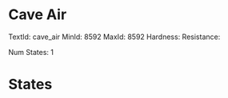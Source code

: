 # Cave Air
TextId: cave_air
MinId: 8592
MaxId: 8592
Hardness: 
Resistance: 

Num States: 1
# States
```

```